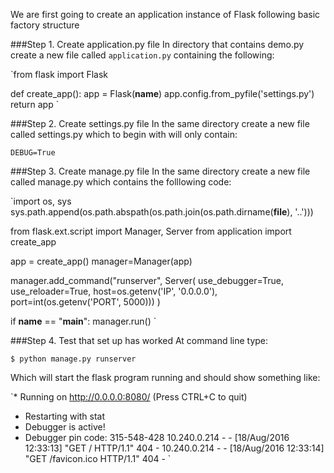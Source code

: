 We are first going to create an application instance of Flask following basic factory structure

###Step 1. Create application.py file
In directory that contains demo.py create a new file called `application.py` containing the following:

`from flask import Flask

def create_app():
    app = Flask(__name__)
    app.config.from_pyfile('settings.py')
    return app
`

###Step 2. Create settings.py file
In the same directory create a new file called settings.py which to begin with will only contain:

`DEBUG=True`

###Step 3. Create manage.py file
In the same directory create a new file called manage.py which contains the folllowing code:

`import os, sys
sys.path.append(os.path.abspath(os.path.join(os.path.dirname(__file__), '..')))

from flask.ext.script import Manager, Server
from application import create_app

app = create_app()
manager=Manager(app)

manager.add_command("runserver", Server(
    use_debugger=True,
    use_reloader=True, 
    host=os.getenv('IP', '0.0.0.0'),
    port=int(os.getenv('PORT', 5000)))
    )

if __name__ == "__main__":
    manager.run()
`

###Step 4. Test that set up has worked
At command line type:

`$ python manage.py runserver`

Which will start the flask program running and should show something like:

`* Running on http://0.0.0.0:8080/ (Press CTRL+C to quit)
 * Restarting with stat
 * Debugger is active!
 * Debugger pin code: 315-548-428
10.240.0.214 - - [18/Aug/2016 12:33:13] "GET / HTTP/1.1" 404 -
10.240.0.214 - - [18/Aug/2016 12:33:14] "GET /favicon.ico HTTP/1.1" 404 -
`
